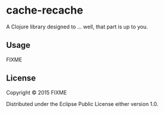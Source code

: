 # cache-recache

A Clojure library designed to ... well, that part is up to you.

## Usage

FIXME


## License

Copyright © 2015 FIXME

Distributed under the Eclipse Public License either version 1.0.

